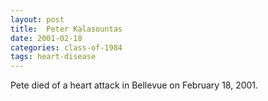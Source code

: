 ```yaml
---
layout: post
title:  Peter Kalasountas
date: 2001-02-18
categories: class-of-1984
tags: heart-disease
---
```


Pete died of a heart attack in Bellevue on February 18, 2001.


